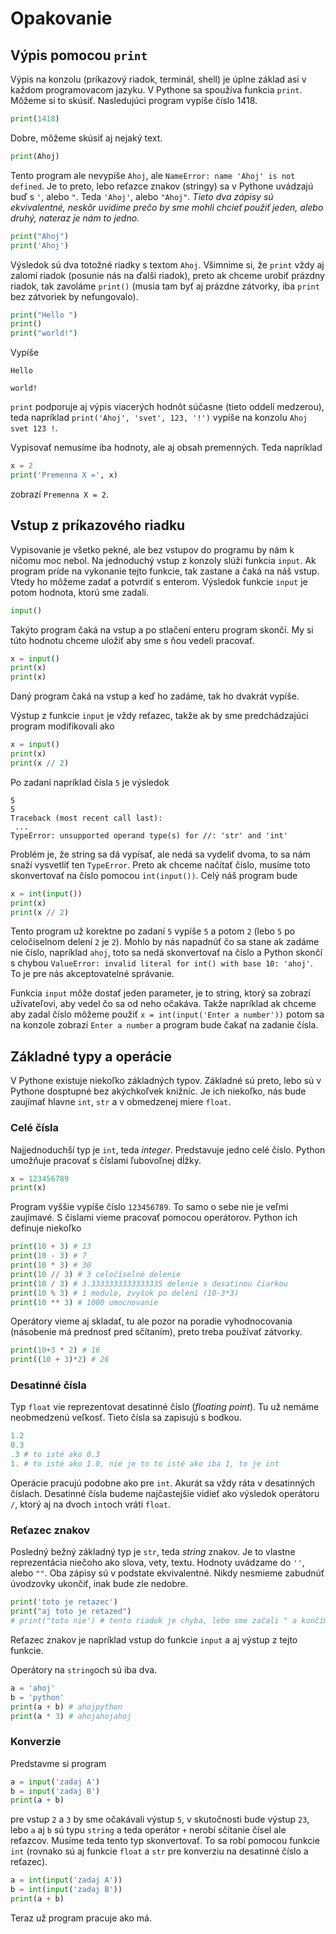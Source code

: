 # Opakovanie

## Výpis pomocou `print`

Výpis na konzolu (príkazový riadok, terminál, shell) je úplne základ asi v každom programovacom jazyku. V Pythone sa spoužíva funkcia `print`. Môžeme si to skúsiť. Nasledujúci program vypíše číslo 1418. 

```python
print(1418)
```

Dobre, môžeme skúsiť aj nejaký text. 

```python
print(Ahoj)
```

Tento program ale nevypíše `Ahoj`, ale `NameError: name 'Ahoj' is not defined`. Je to preto, lebo reťazce znakov (stringy) sa v Pythone uvádzajú buď s `'`, alebo `"`. Teda `'Ahoj'`, alebo `"Ahoj"`. *Tieto dva zápisy sú ekvivalentné, neskôr uvidíme prečo by sme mohli chcieť použiť jeden, alebo druhý, nateraz je nám to jedno.* 

```python
print("Ahoj")
print('Ahoj')
```

Výsledok sú dva totožné riadky s textom `Ahoj`. Všimnime si, že `print` vždy aj zalomí riadok (posunie nás na ďalši riadok), preto ak chceme urobiť prázdny riadok, tak zavoláme `print()` (musia tam byť aj prázdne zátvorky, iba `print` bez zátvoriek by nefungovalo).

```python
print("Hello ")
print()
print("world!")
```

Vypíše 

```
Hello 

world!
```

`print` podporuje aj výpis viacerých hodnôt súčasne (tieto oddelí medzerou), teda napríklad `print('Ahoj', 'svet', 123, '!')` vypíše na konzolu `Ahoj svet 123 !`.

Vypisovať nemusíme iba hodnoty, ale aj obsah premenných. Teda napríklad

```python
x = 2
print('Premenna X =', x)
```

zobrazí `Premenna X = 2`.

## Vstup z príkazového riadku

Vypisovanie je všetko pekné, ale bez vstupov do programu by nám k ničomu moc nebol. Na jednoduchý vstup z konzoly slúži funkcia `input`. Ak program príde na vykonanie tejto funkcie, tak zastane a čaká na náš vstup. Vtedy ho môžeme zadať a potvrdiť s enterom. Výsledok funkcie `input` je potom hodnota, ktorú sme zadali. 

```python
input()
```

Takýto program čaká na vstup a po stlačení enteru program skončí. My si túto hodnotu chceme uložiť aby sme s ňou vedeli pracovať. 

```python
x = input()
print(x)
print(x)
```

Daný program čaká na vstup a keď ho zadáme, tak ho dvakrát vypíše.

Výstup z funkcie `input` je vždy reťazec, takže ak by sme predchádzajúci program modifikovali ako 

```python
x = input()
print(x)
print(x // 2)
```

Po zadaní napríklad čísla `5` je výsledok

```
5
5
Traceback (most recent call last):
 ...
TypeError: unsupported operand type(s) for //: 'str' and 'int'
```

Problém je, že string sa dá vypísať, ale nedá sa vydeliť dvoma, to sa nám snaží vysvetliť ten `TypeError`. Preto ak chceme načítať číslo, musíme toto skonvertovať na číslo pomocou `int(input())`. Celý náš program bude 

```python
x = int(input())
print(x)
print(x // 2)
```

Tento program už korektne po zadaní `5` vypíše `5` a potom `2` (lebo `5` po celočíselnom delení `2` je `2`). Mohlo by nás napadnúť čo sa stane ak zadáme nie číslo, napríklad `ahoj`, toto sa nedá skonvertovať na číslo a Python skončí s chybou `ValueError: invalid literal for int() with base 10: 'ahoj'`. To je pre nás akceptovatelné správanie. 

Funkcia `input` môže dostať jeden parameter, je to string, ktorý sa zobrazí užívateľovi, aby vedel čo sa od neho očakáva. Takže napríklad ak chceme aby zadal číslo môžeme použiť `x = int(input('Enter a number'))` potom sa na konzole zobrazí `Enter a number` a program bude čakať na zadanie čísla. 

## Základné typy a operácie

V Pythone existuje niekoľko základných typov. Základné sú preto, lebo sú v Pythone dosptupné bez akýchkoľvek knižníc. Je ich niekoľko, nás bude zaujímať hlavne `int`, `str` a v obmedzenej miere `float`.

### Celé čísla

Najjednoduchší typ je `int`, teda *integer*. Predstavuje jedno celé číslo. Python umožňuje pracovať s číslami ľubovoľnej dĺžky. 

```python
x = 123456789
print(x)
```

Program vyššie vypíše číslo `123456789`. To samo o sebe nie je veľmi zaujímavé. S číslami vieme pracovať pomocou operátorov. Python ich definuje niekoľko

```python
print(10 + 3) # 13
print(10 - 3) # 7
print(10 * 3) # 30
print(10 // 3) # 3 celočíselné delenie
print(10 / 3) # 3.3333333333333335 delenie s desatinou čiarkou
print(10 % 3) # 1 modulo, zvyšok po delení (10-3*3)
print(10 ** 3) # 1000 umocnovanie
```

Operátory vieme aj skladať, tu ale pozor na poradie vyhodnocovania (násobenie má prednosť pred sčítaním), preto treba používať zátvorky.

```python
print(10+3 * 2) # 16
print((10 + 3)*2) # 26
```

### Desatinné čísla

Typ `float` vie reprezentovat desatinné číslo (*floating point*). Tu už nemáme neobmedzenú veľkosť. Tieto čísla sa zapisujú s bodkou. 

```python
1.2
0.3 
.3 # to isté ako 0.3
1. # to isté ako 1.0, nie je to to isté ako iba 1, to je int
```

Operácie pracujú podobne ako pre `int`. Akurát sa vždy ráta v desatinných číslach. Desatinné čísla budeme najčastejšie vidieť ako výsledok operátoru `/`, ktorý aj na dvoch `int`och vráti `float`.

### Reťazec znakov

Posledný bežný základný typ je `str`, teda *string* znakov. Je to vlastne reprezentácia niečoho ako slova, vety, textu. Hodnoty uvádzame do `''`, alebo `""`. Oba zápisy sú v podstate ekvivalentné. Nikdy nesmieme zabudnúť úvodzovky ukončiť, inak bude zle nedobre. 

```python
print('toto je retazec')
print("aj toto je retazed")
# print("toto nie') # tento riadok je chyba, lebo sme začali " a končíme '
```

Reťazec znakov je napríklad vstup do funkcie `input` a aj výstup z tejto funkcie. 

Operátory na `string`och sú iba dva. 

```python
a = 'ahoj'
b = 'python'
print(a + b) # ahojpython
print(a * 3) # ahojahojahoj
```

### Konverzie

Predstavme si program

```python
a = input('zadaj A')
b = input('zadaj B')
print(a + b)
```

pre vstup `2` a `3` by sme očakávali výstup `5`, v skutočnosti bude výstup `23`, lebo `a` aj `b` sú typu `string` a teda operátor `+` nerobí sčítanie čísel ale reťazcov. Musíme teda tento typ skonvertovať. To sa robí pomocou funkcie `int` (rovnako sú aj funkcie `float` a `str` pre konverziu na desatinné číslo a reťazec). 

```python
a = int(input('zadaj A'))
b = int(input('zadaj B'))
print(a + b)
```

Teraz už program pracuje ako má. 